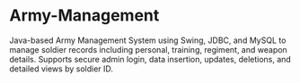 # Army-Management
Java-based Army Management System using Swing, JDBC, and MySQL to manage soldier records including personal, training, regiment, and weapon details. Supports secure admin login, data insertion, updates, deletions, and detailed views by soldier ID.
